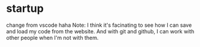 # startup
change from vscode haha
Note: I think it's facinating to see how I can save and load my code from the website. And with git and github, I can work with other people when I'm not with them.